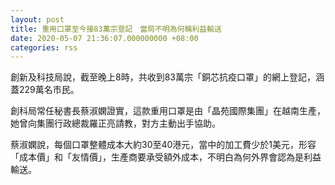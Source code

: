 ```yaml
---
layout: post
title: 重用口罩至今接83萬宗登記　當局不明為何稱利益輸送
date: 2020-05-07 21:36:07.000000000 +08:00
categories: rss
---
```


創新及科技局說，截至晚上8時，共收到83萬宗「銅芯抗疫口罩」的網上登記，涵蓋229萬名市民。

創科局常任秘書長蔡淑嫻證實，這款重用口罩是由「晶苑國際集團」在越南生產，她曾向集團行政總裁羅正亮請教，對方主動出手協助。

蔡淑嫻說，每個口罩整體成本大約30至40港元，當中的加工費少於1美元，形容「成本價」和「友情價」，生產商要承受額外成本，不明白為何外界會認為是利益輸送。
